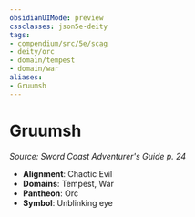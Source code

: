 ```yaml
---
obsidianUIMode: preview
cssclasses: json5e-deity
tags:
- compendium/src/5e/scag
- deity/orc
- domain/tempest
- domain/war
aliases: 
- Gruumsh
---
```

# Gruumsh
*Source: Sword Coast Adventurer's Guide p. 24* 

- **Alignment**: Chaotic Evil
- **Domains**: Tempest, War
- **Pantheon**: Orc
- **Symbol**: Unblinking eye